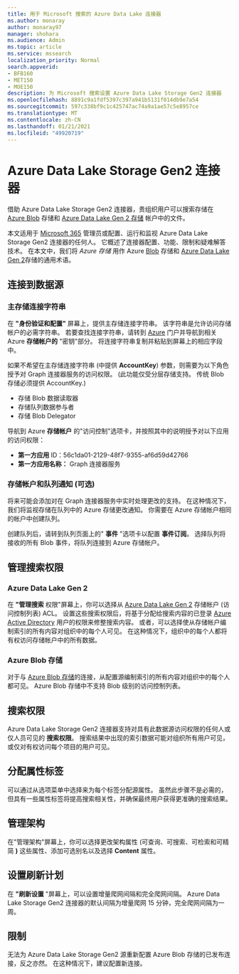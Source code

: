 ```yaml
---
title: 用于 Microsoft 搜索的 Azure Data Lake 连接器
ms.author: monaray
author: monaray97
manager: shohara
ms.audience: Admin
ms.topic: article
ms.service: mssearch
localization_priority: Normal
search.appverid:
- BFB160
- MET150
- MOE150
description: 为 Microsoft 搜索设置 Azure Data Lake Storage Gen2 连接器
ms.openlocfilehash: 8891c9a1fdf5397c397a941b5131f014db9e7a54
ms.sourcegitcommit: 597c338bf9c1c425747ac74a9a1ae57c5e8957ce
ms.translationtype: MT
ms.contentlocale: zh-CN
ms.lasthandoff: 01/21/2021
ms.locfileid: "49920719"
---
```

# <a name="azure-data-lake-storage-gen2-connector"></a>Azure Data Lake Storage Gen2 连接器

借助 Azure Data Lake Storage Gen2 连接器，贵组织用户可以搜索存储在 [Azure Blob](https://docs.microsoft.com/azure/storage/blobs/storage-blobs-introduction) 存储和 [Azure Data Lake Gen 2 存储](https://docs.microsoft.com/azure/storage/blobs/data-lake-storage-introduction) 帐户中的文件。

本文适用于 [Microsoft 365](https://www.microsoft.com/microsoft-365) 管理员或配置、运行和监视 Azure Data Lake Storage Gen2 连接器的任何人。 它概述了连接器配置、功能、限制和疑难解答技术。 在本文中，我们将 *Azure 存储* 用作 Azure [Blob](https://docs.microsoft.com/azure/storage/blobs/storage-blobs-introduction) 存储和 [Azure Data Lake Gen 2](https://docs.microsoft.com/azure/storage/blobs/data-lake-storage-introduction)存储的通用术语。

## <a name="connect-to-a-data-source"></a>连接到数据源

### <a name="primary-storage-connection-string"></a>主存储连接字符串

在 **"身份验证和配置"** 屏幕上，提供主存储连接字符串。 该字符串是允许访问存储帐户的必需字符串。 若要查找连接字符串，请转到 [Azure](https://ms.portal.azure.com/#home) 门户并导航到相关 Azure **存储帐户的** "密钥"部分。 将连接字符串复制并粘贴到屏幕上的相应字段中。

如果不希望在主存储连接字符串 (中提供 **AccountKey**) 参数，则需要为以下角色授予对 Graph 连接器服务的访问权限。  (此功能仅受分层存储支持。 传统 Blob 存储必须提供 AccountKey.) 
* 存储 Blob 数据读取器
* 存储队列数据参与者
* 存储 Blob Delegator

导航到 Azure **存储帐户** 的"访问控制"选项卡，并按照其中的说明授予对以下应用的访问权限：

* **第一方应用** ID：56c1da01-2129-48f7-9355-af6d59d42766
* **第一方应用名称：** Graph 连接器服务

### <a name="storage-account-and-queue-notifications-optional"></a>存储帐户和队列通知 (可选) 

将来可能会添加对在 Graph 连接器服务中实时处理更改的支持。 在这种情况下，我们将监视存储在队列中的 Azure 存储更改通知。 你需要在 Azure 存储帐户相同的帐户中创建队列。

创建队列后，请转到队列页面上的" **事件** "选项卡以配置 **事件订阅**。 选择队列将接收的所有 Blob 事件，将队列连接到 Azure 存储帐户。

## <a name="manage-search-permissions"></a>管理搜索权限

### <a name="azure-data-lake-gen-2"></a>Azure Data Lake Gen 2

在 **"管理搜索** 权限"屏幕上，你可以选择从 [Azure Data Lake Gen 2](https://docs.microsoft.com/azure/storage/blobs/data-lake-storage-introduction) 存储帐户 (访问控制列表) ACL。 设置这些搜索权限后，将基于分配给搜索内容的已登录 [Azure Active Directory](https://docs.microsoft.com/azure/active-directory/) 用户的权限来修整搜索内容。 或者，可以选择使从存储帐户编制索引的所有内容对组织中的每个人可见。 在这种情况下，组织中的每个人都将有权访问存储帐户中的所有数据。

### <a name="azure-blob-storage"></a>Azure Blob 存储

对于与 [Azure Blob 存储](https://docs.microsoft.com/azure/storage/blobs/storage-blobs-introduction)的连接，从配置源编制索引的所有内容对组织中的每个人都可见。 Azure Blob 存储中不支持 Blob 级别的访问控制列表。

## <a name="search-permissions"></a>搜索权限

Azure Data Lake Storage Gen2 连接器支持对具有此数据源访问权限的任何人或仅人员可见的 **搜索权限**。 搜索结果中出现的索引数据可能对组织所有用户可见，或仅对有权访问每个项目的用户可见。

## <a name="assign-property-labels"></a>分配属性标签

可以通过从选项菜单中选择来为每个标签分配源属性。 虽然此步骤不是必需的，但具有一些属性标签将提高搜索相关性，并确保最终用户获得更准确的搜索结果。

## <a name="manage-schema"></a>管理架构

在"管理架构"屏幕上，你可以选择更改架构属性 (可查询、可搜索、可检索和可精简 **)** 这些属性、添加可选别名以及选择 **Content** 属性。

## <a name="set-the-refresh-schedule"></a>设置刷新计划

在 **"刷新设置** "屏幕上，可以设置增量爬网间隔和完全爬网间隔。 Azure Data Lake Storage Gen2 连接器的默认间隔为增量爬网 15 分钟，完全爬网间隔为一周。

## <a name="limitations"></a>限制

无法为 Azure Data Lake Storage Gen2 源重新配置 Azure Blob 存储的已发布连接，反之亦然。 在这种情况下，建议配置新连接。
